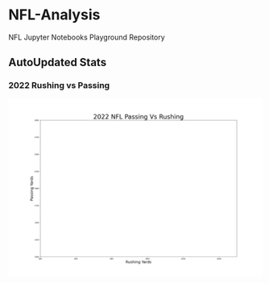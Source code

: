 # NFL-Analysis

NFL Jupyter Notebooks Playground Repository

## AutoUpdated Stats

### 2022 Rushing vs Passing

![Rushing Vs Passing Yards Stats](RushingvsPassingYards.png)
